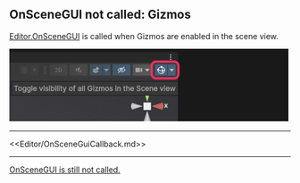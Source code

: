 ## OnSceneGUI not called: Gizmos
[Editor.OnSceneGUI](https://docs.unity3d.com/ScriptReference/Editor.OnSceneGUI.html) is called when Gizmos are enabled in the scene view.

![Scene view gizmo toggle](../../../Interface/Scene%20View/scene-view-gizmo-toggle.png)  

---  

<<Editor/OnSceneGuiCallback.md>>

---  

[OnSceneGUI is still not called.](OnSceneGUI%20Inspectors.md)